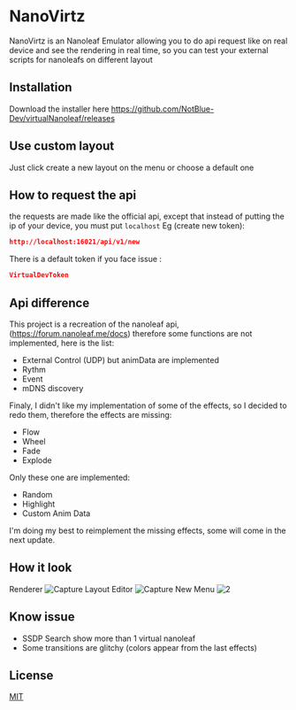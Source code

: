 # NanoVirtz

NanoVirtz is an Nanoleaf Emulator allowing you to do api request like on real device and see the rendering in real time, so you can test your external scripts for nanoleafs on different layout

## Installation

Download the installer here https://github.com/NotBlue-Dev/virtualNanoleaf/releases

## Use custom layout

Just click create a new layout on the menu or choose a default one

## How to request the api
the requests are made like the official api, except that instead of putting the ip of your device, you must put ```localhost```
Eg (create new token):
```json
http://localhost:16021/api/v1/new
```
There is a default token if you face issue :
```json
VirtualDevToken
```

## Api difference
This project is a recreation of the nanoleaf api, (https://forum.nanoleaf.me/docs) therefore some functions are not implemented, here is the list:
- External Control (UDP) but animData are implemented
- Rythm
- Event
- mDNS discovery

Finaly, I didn't like my implementation of some of the effects, so I decided to redo them, therefore the effects are missing:
- Flow
- Wheel
- Fade 
- Explode

Only these one are implemented:
- Random
- Highlight
- Custom Anim Data

I'm doing my best to reimplement the missing effects, some will come in the next update.

## How it look

Renderer
![Capture](https://user-images.githubusercontent.com/64601123/118158043-31ee2100-b413-11eb-9b3b-f861b726eced.PNG)
Layout Editor
![Capture](https://user-images.githubusercontent.com/64601123/121945384-92b99380-cd08-11eb-9968-7029b741d8c1.PNG)
New Menu
![2](https://user-images.githubusercontent.com/64601123/121945388-93522a00-cd08-11eb-8502-eb17bec82e02.PNG)

## Know issue
- SSDP Search show more than 1 virtual nanoleaf
- Some transitions are glitchy (colors appear from the last effects)

## License
[MIT](LICENSE)
